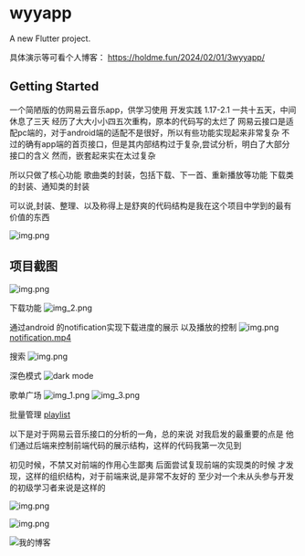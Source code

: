 # wyyapp

A new Flutter project.

具体演示等可看个人博客： https://holdme.fun/2024/02/01/3wyyapp/

## Getting Started

一个简陋版的仿网易云音乐app，供学习使用
开发实践
1.17-2.1 一共十五天，中间休息了三天
经历了大大小小四五次重构，原本的代码写的太烂了
网易云接口是适配pc端的，对于android端的适配不是很好，所以有些功能实现起来非常复杂
不过的确有app端的首页接口，但是其内部结构过于复杂,尝试分析，明白了大部分接口的含义
然而，嵌套起来实在太过复杂

所以只做了核心功能
歌曲类的封装，包括下载、下一首、重新播放等功能
下载类的封装、通知类的封装

可以说,封装、整理、以及称得上是舒爽的代码结构是我在这个项目中学到的最有价值的东西

![img.png](source/analyze.png)

## 项目截图
![img.png](source/in.jpg)

下载功能
![img_2.png](source/img_2.png)

通过android 的notification实现下载进度的展示 以及播放的控制
![img.png](source/notifi.jpg)
[notification.mp4](source/notificationAmusiclist.mp4)

搜索
![img.png](source/search.png)

深色模式
![dark mode](source/dark.jpg)

歌单广场
![img_1.png](source/img_1.png)
![img_3.png](source/img_3.png)

批量管理
[playlist](source/addtoplaylist.mp4)

以下是对于网易云音乐接口的分析的一角，总的来说
对我启发的最重要的点是
他们通过后端来控制前端代码的展示结构，这样的代码我第一次见到

初见时候，不禁又对前端的作用心生鄙夷
后面尝试复现前端的实现类的时候
才发现，这样的组织结构，对于前端来说,是非常不友好的
至少对一个未从头参与开发的初级学习者来说是这样的

![img.png](source/img.png)

![img.png](source/img23.png)

![我的博客](https://www.holdme.fun/)
